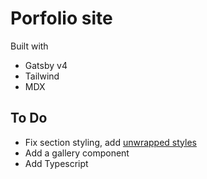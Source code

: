 # Porfolio site

Built with

- Gatsby v4
- Tailwind
- MDX

## To Do

- Fix section styling, add [unwrapped styles](https://www.gatsbyjs.com/plugins/gatsby-remark-unwrap-images/?=gatsby-remark)
- Add a gallery component
- Add Typescript
